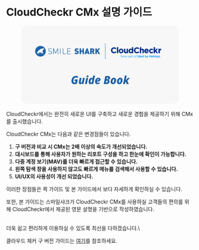 # CloudCheckr CMx 설명 가이드

<figure><img src=".gitbook/assets/main1.png" alt=""><figcaption></figcaption></figure>

CloudCheckr에서는 완전히 새로운 UI를 구축하고 새로운 경험을 제공하기 위해 CMx를 출시했습니다.

CloudCheckr CMx는 다음과 같은 변경점들이 있습니다.

1. **구 버전과 비교 시 CMx는 2배 이상의 속도가 개선되었습니다.**
2. **대시보드를 통해 사용자가 원하는 리포트 구성을 하고 한눈에 확인이 가능합니다.**
3. **다중 계정 보기(MAV)를 더욱 빠르게 접근할 수 있습니다.**
4. **왼쪽 탐색 창을 사용하지 않고도 빠르게 메뉴를 검색해서 사용할 수 있습니다.**
5. **UI/UX의 사용성이 개선 되었습니다.**

이러한 장점들은 퀵 가이드 및 본 가이드에서 보다 자세하게 확인하실 수 있습니다.

또한, 본 가이드는 스마일샤크가 CloudCheckr CMx를 사용하실 고객들의 편의를 위해 CloudCheckr에서 제공된 영문 설명을 기반으로 작성하였습니다.

\
더욱 쉽고 편리하게 이용하실 수 있도록 최선을 다하겠습니다.\


클라우드 체커 구 버전 가이드는 [여기](https://app.gitbook.com/o/olWfSUBkM6MI4MkzLc4f/s/eOh0zbRvRAzwoM75iN83/)를 참조하세요.
